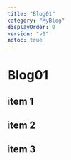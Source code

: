 ```yaml
---
title: "Blog01"
category: "MyBlog"
displayOrder: 0
version: "v1"
notoc: true
---
```


# Blog01

## item 1

## item 2

## item 3
